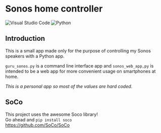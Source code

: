 # Sonos home controller

![Visual Studio Code](https://img.shields.io/badge/Visual%20Studio%20Code-0078d7.svg?style=for-the-badge&logo=visual-studio-code&logoColor=white)
![Python](https://img.shields.io/badge/python-3670A0?style=for-the-badge&logo=python&logoColor=ffdd54)

## Introduction
This is a small app made only for the purpose of controlling my Sonos speakers with a Python app. 

`guru_sonos.py` is a command line interface app and `sonos_web_app,py` is intended to be a web app for more convenient usage on smartphones at home.

<i>This is a personal app so most of the values are hard coded.</i>


## SoCo
This project uses the awesome Soco library!<br>
Go ahead and `pip install soco`<br>
https://github.com/SoCo/SoCo


